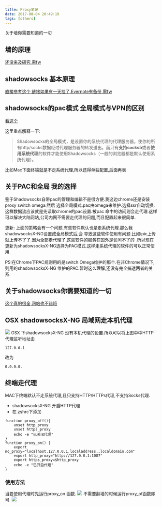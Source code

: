 ```yaml
---
title: Proxy笔记
date: 2017-08-04 20:49:19
tags: [others]
---
```

关于墙你需要知道的一切<!--more-->
## 墙的原理
[还没来及研究,需fw](https://docs.google.com/document/d/1mmMiMYbviMxJ-DhTyIGdK7OOg581LSD1CZV4XY1OMG8/pub#h.qgojh5xsppyz)

## shadowsocks 基本原理
[直接参考这个,链接如果有一天挂了,Evernote有备份,需fw](https://vc2tea.com/whats-shadowsocks/)

## shadowsocks的pac模式 全局模式与VPN的区别
[看这个](https://doub.io/ss-jc9/)

这里重点解释一下:
>Shadowsocks的全局模式，是设置你的系统代理的代理服务器，使你的所有http/socks数据经过代理服务器的转发送出。而只有**支持socks5**或者**使用系统代理**的软件才能使用Shadowsocks（一般的浏览器都是默认使用系统代理）。

比如Mac下面终端就是不走系统代理,所以还得单独配置,后面再表


## 关于PAC和全局 我的选择
鉴于Shadowsocks自带pac的管理和编辑不是很方便.我这边chrome还是安装proxy switch omega.然后
选择全局模式.pac由omega来维护.选择ssr自动切换.这样数据流应该就是先读取chrome的pac设置.被pac
命中的访问则会走代理.这样可以解决大陆网站,公司内网不需要走代理的问题,而且配置起来很简单.

更新:
上面的策略会有一个问题,有些软件默认也是走系统代理.那么我shadowsocksX-NG设置成全局模式后,会
导致这些软件使用有问题.比如ipic上传就上传不了了.因为全部走代理了,这些软件的服务在国外是访问不了的
.所以现在更新为shadowsocksX-NG选择为PAC模式.这样走系统代理的软件的可以正常使用.

PS:在Chrome下PAC规则用的是switch Omega维护的那个.在非Chrome情况下,则用的shadowsocksX-NG
维护的PAC.暂时这么理解,还没有完全搞透两者的关系.



## 关于shadowsocks你需要知道的一切
[这个真的很全,网站也不错哦](https://doub.io/ss-jc35/)


## OSX shadowsocksX-NG 局域网走本机代理
![](https://ws1.sinaimg.cn/large/006tNc79gy1fqjao4x4d1j30bm0c60te.jpg)
OSX 下shadowsocksX-NG 没有本机代理的设置.所以可以将上图中中HTTP代理监听地址由
```
127.0.0.1
```
 改为
 ```
 0.0.0.0.
 ```

## 终端走代理
MAC下终端默认不走系统代理,且只支持HTTP/HTTPs代理,不支持Socks代理.
- shadowsocksX-NG 开启HTTP代理
- 在.zshrc下添加
```shell
function proxy_off(){
    unset http_proxy
    unset https_proxy
    echo -e "已关闭代理"
}
function proxy_on() {
    export no_proxy="localhost,127.0.0.1,localaddress,.localdomain.com"
    export http_proxy="http://127.0.0.1:1087"
    export https_proxy=$http_proxy
    echo -e "已开启代理"
}
```
### 使用方法
当要使用代理时先运行proxy_on 函数.
![](https://ws3.sinaimg.cn/large/006tNc79gy1fqjao66kedj30vo0qago1.jpg)
不需要翻墙的时候运行proxy_of函数即可.
![](https://ws2.sinaimg.cn/large/006tNc79gy1fqjao6tqcwj30vk0hctb6.jpg)
